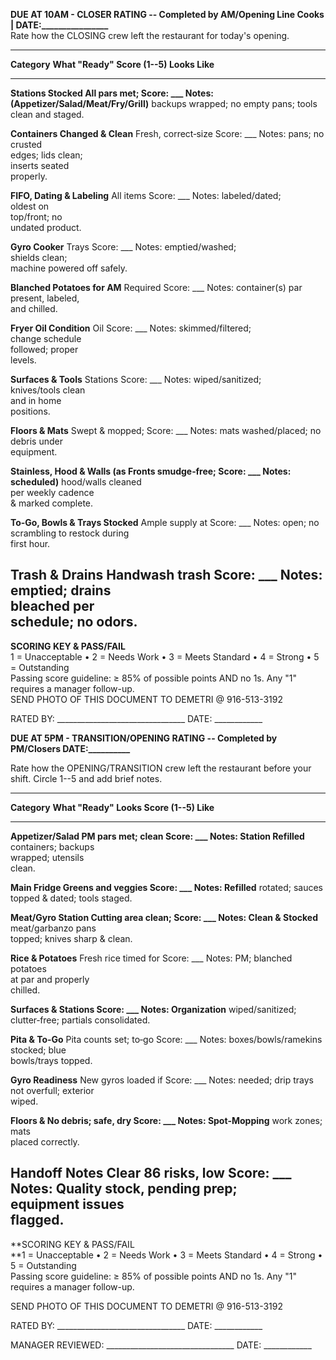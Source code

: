 **DUE AT 10AM - CLOSER RATING -- Completed by AM/Opening Line Cooks \|
DATE:\_\_\_\_\_\_\_\_\_\_\_\_\_\_\_\_**\
Rate how the CLOSING crew left the restaurant for today's opening.

  ------------------------------------------------------------------------------------------
  **Category**                         **What "Ready"      **Score (1--5)**
                                       Looks Like**        
  ------------------------------------ ------------------- ---------------------------------
  **Stations Stocked                   All pars met;       Score: \_\_\_ Notes:
  (Appetizer/Salad/Meat/Fry/Grill)**   backups wrapped; no 
                                       empty pans; tools   
                                       clean and staged.   

  **Containers Changed & Clean**       Fresh, correct‑size Score: \_\_\_ Notes:
                                       pans; no crusted    
                                       edges; lids clean;  
                                       inserts seated      
                                       properly.           

  **FIFO, Dating & Labeling**          All items           Score: \_\_\_ Notes:
                                       labeled/dated;      
                                       oldest on           
                                       top/front; no       
                                       undated product.    

  **Gyro Cooker**                      Trays               Score: \_\_\_ Notes:
                                       emptied/washed;     
                                       shields clean;      
                                       machine powered off 
                                       safely.             

  **Blanched Potatoes for AM**         Required            Score: \_\_\_ Notes:
                                       container(s) par    
                                       present, labeled,   
                                       and chilled.        

  **Fryer Oil Condition**              Oil                 Score: \_\_\_ Notes:
                                       skimmed/filtered;   
                                       change schedule     
                                       followed; proper    
                                       levels.             

  **Surfaces & Tools**                 Stations            Score: \_\_\_ Notes:
                                       wiped/sanitized;    
                                       knives/tools clean  
                                       and in home         
                                       positions.          

  **Floors & Mats**                    Swept & mopped;     Score: \_\_\_ Notes:
                                       mats washed/placed; 
                                       no debris under     
                                       equipment.          

  **Stainless, Hood & Walls (as        Fronts smudge‑free; Score: \_\_\_ Notes:
  scheduled)**                         hood/walls cleaned  
                                       per weekly cadence  
                                       & marked complete.  

  **To‑Go, Bowls & Trays Stocked**     Ample supply at     Score: \_\_\_ Notes:
                                       open; no scrambling 
                                       to restock during   
                                       first hour.         

  **Trash & Drains**                   Handwash trash      Score: \_\_\_ Notes:
                                       emptied; drains     
                                       bleached per        
                                       schedule; no odors. 
  ------------------------------------------------------------------------------------------

**SCORING KEY & PASS/FAIL**\
1 = Unacceptable • 2 = Needs Work • 3 = Meets Standard • 4 = Strong • 5
= Outstanding\
Passing score guideline: ≥ 85% of possible points AND no 1s. Any "1"
requires a manager follow-up.\
SEND PHOTO OF THIS DOCUMENT TO DEMETRI @ 916-513-3192

RATED BY:
\_\_\_\_\_\_\_\_\_\_\_\_\_\_\_\_\_\_\_\_\_\_\_\_\_\_\_\_\_\_\_\_ DATE:
\_\_\_\_\_\_\_\_\_\_\_\_

**DUE AT 5PM - TRANSITION/OPENING RATING -- Completed by PM/Closers
DATE:\_\_\_\_\_\_\_\_\_\_**

Rate how the OPENING/TRANSITION crew left the restaurant before your
shift. Circle 1--5 and add brief notes.

  -----------------------------------------------------------------------------
  **Category**        **What "Ready" Looks   **Score (1--5)**
                      Like**                 
  ------------------- ---------------------- ----------------------------------
  **Appetizer/Salad   PM pars met; clean     Score: \_\_\_ Notes:
  Station Refilled**  containers; backups    
                      wrapped; utensils      
                      clean.                 

  **Main Fridge       Greens and veggies     Score: \_\_\_ Notes:
  Refilled**          rotated; sauces topped 
                      & dated; tools staged. 

  **Meat/Gyro Station Cutting area clean;    Score: \_\_\_ Notes:
  Clean & Stocked**   meat/garbanzo pans     
                      topped; knives sharp & 
                      clean.                 

  **Rice & Potatoes** Fresh rice timed for   Score: \_\_\_ Notes:
                      PM; blanched potatoes  
                      at par and properly    
                      chilled.               

  **Surfaces &        Stations               Score: \_\_\_ Notes:
  Organization**      wiped/sanitized;       
                      clutter‑free; partials 
                      consolidated.          

  **Pita & To‑Go**    Pita counts set; to‑go Score: \_\_\_ Notes:
                      boxes/bowls/ramekins   
                      stocked; blue          
                      bowls/trays topped.    

  **Gyro Readiness**  New gyros loaded if    Score: \_\_\_ Notes:
                      needed; drip trays not 
                      overfull; exterior     
                      wiped.                 

  **Floors &          No debris; safe, dry   Score: \_\_\_ Notes:
  Spot‑Mopping**      work zones; mats       
                      placed correctly.      

  **Handoff Notes     Clear 86 risks, low    Score: \_\_\_ Notes:
  Quality**           stock, pending prep;   
                      equipment issues       
                      flagged.               
  -----------------------------------------------------------------------------

**SCORING KEY & PASS/FAIL\
**1 = Unacceptable • 2 = Needs Work • 3 = Meets Standard • 4 = Strong •
5 = Outstanding\
Passing score guideline: ≥ 85% of possible points AND no 1s. Any "1"
requires a manager follow-up.

SEND PHOTO OF THIS DOCUMENT TO DEMETRI @ 916-513-3192

RATED BY:
\_\_\_\_\_\_\_\_\_\_\_\_\_\_\_\_\_\_\_\_\_\_\_\_\_\_\_\_\_\_\_\_ DATE:
\_\_\_\_\_\_\_\_\_\_\_\_

MANAGER REVIEWED:
\_\_\_\_\_\_\_\_\_\_\_\_\_\_\_\_\_\_\_\_\_\_\_\_\_\_\_\_\_\_\_\_ DATE:
\_\_\_\_\_\_\_\_\_\_\_\_
